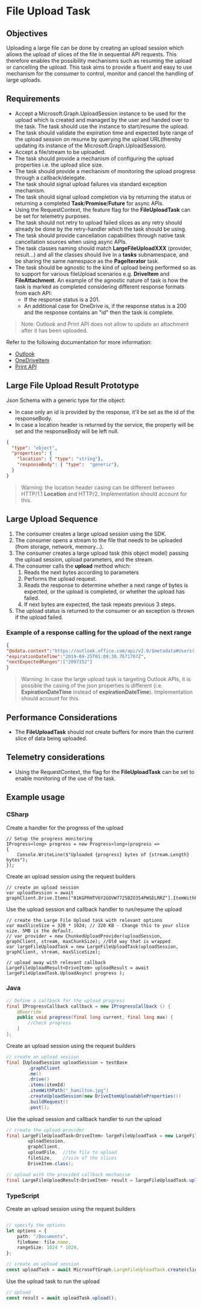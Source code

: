 # File Upload Task

## Objectives

Uploading a large file can be done by creating an upload session which allows the upload of slices of the file in sequential API requests. This therefore enables the possibility mechanisms such as resuming the upload or cancelling the upload.
This task aims to provide a fluent and easy to use mechanism for the consumer to control, monitor and cancel the handling of large uploads.

## Requirements

- Accept a Microsoft.Graph.UploadSession instance to be used for the upload which is created and managed by the user and handed over to the task. The task should use the instance to start/resume the upload.
- The task should validate the expiration time and expected byte range of the upload session on resume by querying the upload URL(thereby updating its instance of the Microsoft.Graph.UploadSession).
- Accept a file/stream to be uploaded.
- The task should provide a mechanism of configuring the upload properties i.e. the upload slice size.
- The task should provide a mechanism of monitoring the upload progress through a callback/delegate.
- The task should signal upload failures via standard exception mechanism.
- The task should signal upload completion via by returning the status or returning a completed **Task**/**Promise**/**Future** for async APIs.
- Using the RequestContext, the feature flag for the **FileUploadTask** can be set for telemetry purposes.
- The task should not retry to upload failed slices as any retry should already be done by the retry-handler which the task should be using.
- The task should provide cancellation capabilities through native task cancellation sources when using async APIs.
- The task classes naming should match **LargeFileUploadXXX** (provider, result...) and all the classes should live in a **tasks** subnamespace, and be sharing the same  namespace as the **PageIterator** task.
- The task should be agnostic to the kind of upload being performed so as to support for various fileUpload scenarios e.g. **DriveItem** and **FileAttachment**. An example of the agnostic nature of task is how the task is marked as completed considering different response formats from each API:
  - If the response status is a 201.
  - An additional case for OneDrive is, if the response status is a 200 and the response contains an "id" then the task is complete.
  
> Note: Outlook and Print API does not allow to update an attachment after it has been uploaded.

Refer to the following documentation for more information:

- [Outlook](https://docs.microsoft.com/en-us/graph/outlook-large-attachments)
- [OneDriveItem](https://docs.microsoft.com/en-us/graph/api/driveitem-createuploadsession?view=graph-rest-1.0&preserve-view=true)
- [Print API](https://docs.microsoft.com/en-us/graph/upload-data-to-upload-session)

## Large File Upload Result Prototype

Json Schema with a generic type for the object:

- In case only an id is provided by the response, it'll be set as the id of the responseBody.
- In case a location header is returned by the service, the property will be set and the responseBody will be left null.

```json
{
  "type": "object",
  "properties": {
    "location": { "type": "string"},
    "responseBody": { "type":  "generic"},
  }
}
```

> Warning: the location header casing can be different between HTTP/1.1 **Location** and HTTP/2. Implementation should account for this.

## Large Upload Sequence

1. The consumer creates a large upload session using the SDK.
1. The consumer opens a stream to the file that needs to be uploaded (from storage, network, memory...).
1. The consumer creates a large upload task (this object model) passing the upload session, upload parameters, and the stream.
1. The consumer calls the **upload** method which:
    1. Reads the next bytes according to parameters
    1. Performs the upload request.
    1. Reads the response to determine whether a next range of bytes is expected, or the upload is completed, or whether the upload has failed.
    1. If next bytes are expected, the task repeats previous 3 steps.
1. The upload status is returned to the consumer or an exception is thrown if the upload failed.

### Example of a response calling for the upload of the next range

```json
{
"@odata.context":"https://outlook.office.com/api/v2.0/$metadata#Users('<redacted>')/Messages('<redacted>')/AttachmentSessions/$entity",
"expirationDateTime":"2019-09-25T01:09:30.7671707Z",
"nextExpectedRanges":["2097152"]
}
```

> Warning: In case the large upload task is targeting Outlook APIs, it is possible the casing of the json properties is different (i.e. **ExpirationDateTime** instead of **expirationDateTime**). Implementation should account for this.

## Performance Considerations

- The **FileUploadTask** should not create buffers for more than the current slice of data being uploaded.

## Telemetry considerations

- Using the RequestContext, the flag for the **FileUploadTask** can be set to enable monitoring of the use of the task.

## Example usage

### CSharp

Create a handler for the progress of the upload

```CSharp
// Setup the progress monitoring
IProgress<long> progress = new Progress<long>(progress =>
{
    Console.WriteLine($"Uploaded {progress} bytes of {stream.Length} bytes");
});
```

Create an upload session using the request builders

```CSharp
// create an upload session
var uploadSession = await graphClient.Drive.Items["01KGPRHTV6Y2GOVW7725BZO354PWSELRRZ"].ItemWithPath("_hamilton.png").CreateUploadSession().Request().PostAsync();
```

Use the upload session and callback handler to run/resume the upload

```CSharp
// create the Large File Upload task with relevant options
var maxSliceSize = 320 * 1024; // 320 KB - Change this to your slice size. 5MB is the default.
// var provider = new ChunkedUploadProvider(uploadSession, graphClient, stream, maxChunkSize); //Old way that is wrapped
var largeFileUploadTask = new LargeFileUploadTask(uploadSession, graphClient, stream, maxSliceSize);

// upload away with relevant callback
LargeFileUploadResult<DriveItem> uploadResult = await largeFileUploadTask.UploadAsync( progress );

```

### Java

```java
// Define a callback for the upload progress
final IProgressCallback callback = new IProgressCallback () {
    @Override
    public void progress(final long current, final long max) {
        //Check progress
    }
};
```

Create an upload session using the request builders

```java
// create an upload session
final IUploadSession uploadSession = testBase
        .graphClient
        .me()
        .drive()
        .items(itemId)
        .itemWithPath("_hamilton.jpg")
        .createUploadSession(new DriveItemUploadableProperties())
        .buildRequest()
        .post();

```

Use the upload session and callback handler to run the upload

```java
// create the upload provider
final LargeFileUploadTask<DriveItem> largeFileUploadTask = new LargeFileUploadTask<DriveItem>(
        uploadSession,
        graphClient,
        uploadFile,  //the file to upload
        fileSize,    //size of the slices
        DriveItem.class);

// upload with the provided callback mechanism
final LargeFileUploadResult<DriveItem> result = largeFileUploadTask.upload(callback); //or uploadAsync to get a future

```

### TypeScript

Create an upload session using the request builders

```typescript

// specify the options
let options = {
    path: "/Documents",
    fileName: file.name,
    rangeSize: 1024 * 1024,
};

// create an upload session
const uploadTask = await MicrosoftGraph.LargeFileUploadTask.create(client, file, options);
```

Use the upload task to run the upload

```typescript
// upload
const result = await uploadTask.upload();

```
